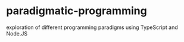 # paradigmatic-programming
exploration of different programming paradigms using TypeScript and Node.JS
